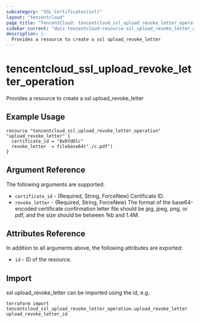 ```yaml
---
subcategory: "SSL Certificates(ssl)"
layout: "tencentcloud"
page_title: "TencentCloud: tencentcloud_ssl_upload_revoke_letter_operation"
sidebar_current: "docs-tencentcloud-resource-ssl_upload_revoke_letter_operation"
description: |-
  Provides a resource to create a ssl upload_revoke_letter
---
```


# tencentcloud_ssl_upload_revoke_letter_operation

Provides a resource to create a ssl upload_revoke_letter

## Example Usage

```hcl
resource "tencentcloud_ssl_upload_revoke_letter_operation" "upload_revoke_letter" {
  certificate_id = "8xRYdDlc"
  revoke_letter  = filebase64("./c.pdf")
}
```

## Argument Reference

The following arguments are supported:

* `certificate_id` - (Required, String, ForceNew) Certificate ID.
* `revoke_letter` - (Required, String, ForceNew) The format of the base64-encoded certificate confirmation letter file should be jpg, jpeg, png, or pdf, and the size should be between 1kb and 1.4M.

## Attributes Reference

In addition to all arguments above, the following attributes are exported:

* `id` - ID of the resource.



## Import

ssl upload_revoke_letter can be imported using the id, e.g.

```
terraform import tencentcloud_ssl_upload_revoke_letter_operation.upload_revoke_letter upload_revoke_letter_id
```

